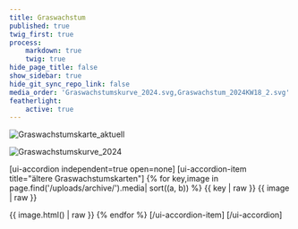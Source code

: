 ```yaml
---
title: Graswachstum
published: true
twig_first: true
process:
    markdown: true
    twig: true
hide_page_title: false
show_sidebar: true
hide_git_sync_repo_link: false
media_order: 'Graswachstumskurve_2024.svg,Graswachstum_2024KW18_2.svg'
featherlight:
    active: true
---
```


![Graswachstumskarte_aktuell](/uploads/Graswachstumskarte_aktuell.svg "Graswachstumskarte_aktuell")

![Graswachstumskurve_2024](/uploads/Graswachstumskurve_2024.svg "Graswachstumskurve_2024")

[ui-accordion independent=true open=none]
[ui-accordion-item title="ältere Graswachstumskarten"]
{% for key,image in page.find('/uploads/archive/').media| sort((a, b)) %}
	{{ key | raw }}
    {{ image | raw }}

  {{ image.html() | raw }}
{% endfor %}
[/ui-accordion-item]
[/ui-accordion]